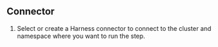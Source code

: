 ## Connector

1. Select or create a Harness connector to connect to the cluster and namespace where you want to run the step.
